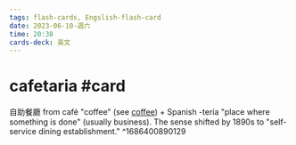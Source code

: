 ```yaml
---
tags: flash-cards, Engslish-flash-card
date: 2023-06-10-週六
time: 20:38
cards-deck: 英文
---
```


# cafetaria #card 
自助餐廳
from café "coffee" (see [coffee](https://www.etymonline.com/word/coffee?ref=etymonline_crossreference "Etymology, meaning and definition of coffee")) + Spanish -tería "place where something is done" (usually business). The sense shifted by 1890s to "self-service dining establishment."
^1686400890129
